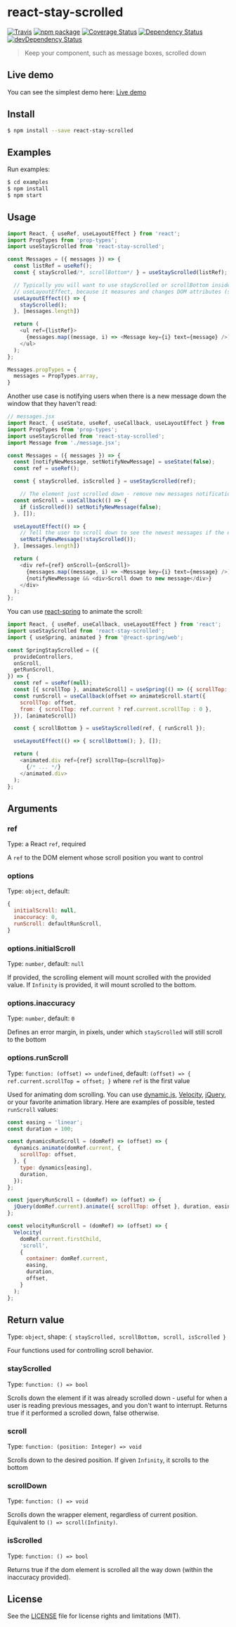# react-stay-scrolled

[![Travis][build-badge]][build]
[![npm package][npm-badge]][npm]
[![Coverage Status][coveralls-badge]][coveralls]
[![Dependency Status][dependency-status-badge]][dependency-status]
[![devDependency Status][dev-dependency-status-badge]][dev-dependency-status]

> Keep your component, such as message boxes, scrolled down

## Live demo

You can see the simplest demo here: [Live demo](https://codesandbox.io/s/6w5vx7yvwk)

## Install

```bash
$ npm install --save react-stay-scrolled
```

## Examples

Run examples:

```bash
$ cd examples
$ npm install
$ npm start
```

## Usage

```javascript
import React, { useRef, useLayoutEffect } from 'react';
import PropTypes from 'prop-types';
import useStayScrolled from 'react-stay-scrolled';

const Messages = ({ messages }) => {
  const listRef = useRef();
  const { stayScrolled/*, scrollBottom*/ } = useStayScrolled(listRef);

  // Typically you will want to use stayScrolled or scrollBottom inside
  // useLayoutEffect, because it measures and changes DOM attributes (scrollTop) directly
  useLayoutEffect(() => {
    stayScrolled();
  }, [messages.length])

  return (
    <ul ref={listRef}>
      {messages.map((message, i) => <Message key={i} text={message} />)}
    </ul>
  );
};

Messages.propTypes = {
  messages = PropTypes.array,
}
```

Another use case is notifying users when there is a new message down the window that they haven't read:

```javascript
// messages.jsx
import React, { useState, useRef, useCallback, useLayoutEffect } from 'react';
import PropTypes from 'prop-types';
import useStayScrolled from 'react-stay-scrolled';
import Message from './message.jsx';

const Messages = ({ messages }) => {
  const [notifyNewMessage, setNotifyNewMessage] = useState(false);
  const ref = useRef();

  const { stayScrolled, isScrolled } = useStayScrolled(ref);

    // The element just scrolled down - remove new messages notification, if any
  const onScroll = useCallback(() => {
    if (isScrolled()) setNotifyNewMessage(false);
  }, []);

  useLayoutEffect(() => {
    // Tell the user to scroll down to see the newest messages if the element wasn't scrolled down
    setNotifyNewMessage(!stayScrolled());
  }, [messages.length])

  return (
    <div ref={ref} onScroll={onScroll}>
      {messages.map((message, i) => <Message key={i} text={message} />)}
      {notifyNewMessage && <div>Scroll down to new message</div>}
    </div>
  );
};
```

You can use [react-spring](https://www.react-spring.io/) to animate the scroll:

```javascript
import React, { useRef, useCallback, useLayoutEffect } from 'react';
import useStayScrolled from 'react-stay-scrolled';
import { useSpring, animated } from '@react-spring/web';

const SpringStayScrolled = ({
  provideControllers,
  onScroll,
  getRunScroll,
}) => {
  const ref = useRef(null);
  const [{ scrollTop }, animateScroll] = useSpring(() => ({ scrollTop: 0 }), []);
  const runScroll = useCallback(offset => animateScroll.start({
    scrollTop: offset,
    from: { scrollTop: ref.current ? ref.current.scrollTop : 0 },
  }), [animateScroll])

  const { scrollBottom } = useStayScrolled(ref, { runScroll });

  useLayoutEffect(() => { scrollBottom(); }, []);

  return (
    <animated.div ref={ref} scrollTop={scrollTop}>
      {/* ... */}
    </animated.div>
  );
};
```

## Arguments

### ref

Type: a React `ref`, required

A `ref` to the DOM element whose scroll position you want to control

### options

Type: `object`, default:

```javascript
{
  initialScroll: null,
  inaccuracy: 0,
  runScroll: defaultRunScroll,
}
```

### options.initialScroll

Type: `number`, default: `null`

If provided, the scrolling element will mount scrolled with the provided value. If `Infinity` is provided, it will mount scrolled to the bottom.

### options.inaccuracy

Type: `number`, default: `0`

Defines an error margin, in pixels, under which `stayScrolled` will still scroll to the bottom

### options.runScroll

Type: `function: (offset) => undefined`, default: `(offset) => { ref.current.scrollTop = offset; }` where `ref` is the first value

Used for animating dom scrolling. You can use [dynamic.js](http://dynamicsjs.com/), [Velocity](https://github.com/julianshapiro/velocity), [jQuery](https://jquery.com/), or your favorite animation library. Here are examples of possible, tested `runScroll` values:

```js
const easing = 'linear';
const duration = 100;

const dynamicsRunScroll = (domRef) => (offset) => {
  dynamics.animate(domRef.current, {
    scrollTop: offset,
  }, {
    type: dynamics[easing],
    duration,
  });
};

const jqueryRunScroll = (domRef) => (offset) => {
  jQuery(domRef.current).animate({ scrollTop: offset }, duration, easing);
};

const velocityRunScroll = (domRef) => (offset) => {
  Velocity(
    domRef.current.firstChild,
    'scroll',
    {
      container: domRef.current,
      easing,
      duration,
      offset,
    }
  );
};
```

## Return value

Type: `object`, shape: `{ stayScrolled, scrollBottom, scroll, isScrolled }`

Four functions used for controlling scroll behavior.

### stayScrolled

Type: `function: () => bool`

Scrolls down the element if it was already scrolled down - useful for when a user is reading previous messages, and you don't want to interrupt. Returns true if it performed a scrolled down, false otherwise.

### scroll

Type: `function: (position: Integer) => void`

Scrolls down to the desired position. If given `Infinity`, it scrolls to the bottom

### scrollDown

Type: `function: () => void`

Scrolls down the wrapper element, regardless of current position. Equivalent to `() => scroll(Infinity)`.

### isScrolled

Type: `function: () => bool`

Returns true if the dom element is scrolled all the way down (within the inaccuracy provided).

## License

See the [LICENSE](LICENSE.md) file for license rights and limitations (MIT).

[build-badge]: https://img.shields.io/github/workflow/status/dotcore64/react-stay-scrolled/test/master?style=flat-square
[build]: https://github.com/dotcore64/react-stay-scrolled/actions

[npm-badge]: https://img.shields.io/npm/v/react-stay-scrolled.svg?style=flat-square
[npm]: https://www.npmjs.org/package/react-stay-scrolled

[coveralls-badge]: https://img.shields.io/coveralls/dotcore64/react-stay-scrolled/master.svg?style=flat-square
[coveralls]: https://coveralls.io/r/dotcore64/react-stay-scrolled

[dependency-status-badge]: https://david-dm.org/dotcore64/react-stay-scrolled.svg?style=flat-square
[dependency-status]: https://david-dm.org/dotcore64/react-stay-scrolled

[dev-dependency-status-badge]: https://david-dm.org/dotcore64/react-stay-scrolled/dev-status.svg?style=flat-square
[dev-dependency-status]: https://david-dm.org/dotcore64/react-stay-scrolled#info=devDependencies
